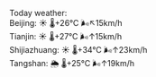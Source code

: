 Today weather:  
Beijing: ☀️   🌡️+26°C 🌬️↖15km/h  
Tianjin: ☀️   🌡️+27°C 🌬️↑15km/h  
Shijiazhuang: ☀️   🌡️+34°C 🌬️↑23km/h  
Tangshan: 🌦   🌡️+25°C 🌬️↑19km/h  
